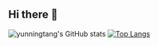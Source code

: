 ## Hi there 👋
![yunningtang's GitHub stats](https://github-readme-stats.vercel.app/api?username=yunningtang&show_icons=true&theme=algolia)
[![Top Langs](https://github-readme-stats.vercel.app/api/top-langs/?username=yunningtang)](https://github.com/yunningtang/github-readme-stats)


<!--
**yunningtang/yunningtang** is a ✨ _special_ ✨ repository because its `README.md` (this file) appears on your GitHub profile.
Here are some ideas to get you started:

- 🔭 I’m currently working on ...
- 🌱 I’m currently learning ...
- 👯 I’m looking to collaborate on ...
- 🤔 I’m looking for help with ...
- 💬 Ask me about ...
- 📫 How to reach me: ...
- 😄 Pronouns: ...
- ⚡ Fun fact: ...
-->
